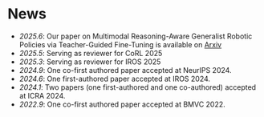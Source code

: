 # News
- *2025.6*: Our paper on Multimodal Reasoning-Aware Generalist Robotic Policies via Teacher-Guided Fine-Tuning is available on <a href="https://arxiv.org/abs/2505.19080">Arxiv</a>
- *2025.5*: Serving as reviewer for CoRL 2025
- *2025.3*: Serving as reviewer for IROS 2025
- *2024.9*: One co-first authored paper accepted at NeurIPS 2024.
- *2024.6*: One first-authored paper accepted at IROS 2024.
- *2024.1*: Two papers (one first-authored and one co-authored) accepted at ICRA 2024.
- *2022.9*: One co-first authored paper accepted at BMVC 2022.
